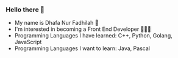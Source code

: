 ### Hello there 👋

- My name is Dhafa Nur Fadhilah 🙂
- I'm interested in becoming a Front End Developer 🧑🏻‍💻
- Programming Languages I have learned: C++, Python, Golang, JavaScript
- Programming Languages I want to learn: Java, Pascal
